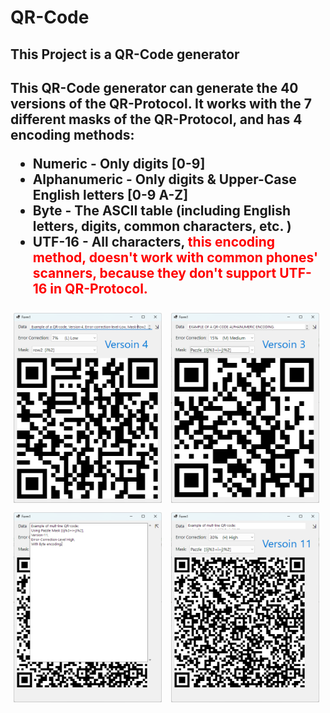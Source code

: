 # QR-Code
<h2>This Project is a QR-Code generator<h2>

This QR-Code generator can generate the 40 versions of the QR-Protocol.
It works with the 7 different masks of the QR-Protocol, and has 4 encoding methods:
* Numeric - Only digits [0-9]
* Alphanumeric - Only digits & Upper-Case English letters [0-9 A-Z]
* Byte - The ASCII table (including English letters, digits, common characters, etc. )
* UTF-16 - All characters, <span style="color: red;">this encoding method, doesn't work with common phones' scanners, because they don't support UTF-16 in QR-Protocol.</span>

<div>
  <img src="Images/Image1.png" style="width: 47%; padding: 1%;"/>
  <img src="Images/Image2.png" style="width: 47%; padding: 1%;"/>
  <img src="Images/Image3.png" style="width: 47%; padding: 1%;"/>
  <img src="Images/Image4.png" style="width: 47%; padding: 1%;"/>
</div>
